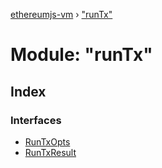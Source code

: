 [ethereumjs-vm](../README.md) › ["runTx"](_runtx_.md)

# Module: "runTx"

## Index

### Interfaces

* [RunTxOpts](../interfaces/_runtx_.runtxopts.md)
* [RunTxResult](../interfaces/_runtx_.runtxresult.md)
